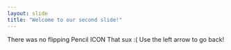 ```yaml
---
layout: slide
title: "Welcome to our second slide!"
---
```

There was no flipping Pencil ICON
That sux :(
Use the left arrow to go back!
